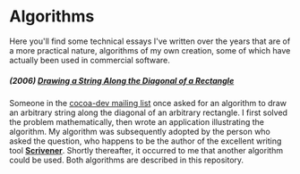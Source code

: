 # Algorithms
Here you'll find some technical essays I've written over the years that are of a more practical nature, algorithms of my own creation, some of which have actually been used in commercial software.

##### (2006) [Drawing a String Along the Diagonal of a Rectangle](https://github.com/wltrup/Algs-Drawing-a-String-Along-the-Diagonal-of-a-Rectangle)
Someone in the [cocoa-dev mailing list](https://lists.apple.com/mailman/listinfo/cocoa-dev) once asked for an algorithm to draw an arbitrary string along the diagonal of an arbitrary rectangle. I first solved the problem mathematically, then wrote an application illustrating the algorithm. My algorithm was subsequently adopted by the person who asked the question, who happens to be the author of the excellent writing tool [**Scrivener**](https://www.literatureandlatte.com/scrivener.php). Shortly thereafter, it occurred to me that another algorithm could be used. Both algorithms are described in this repository.
